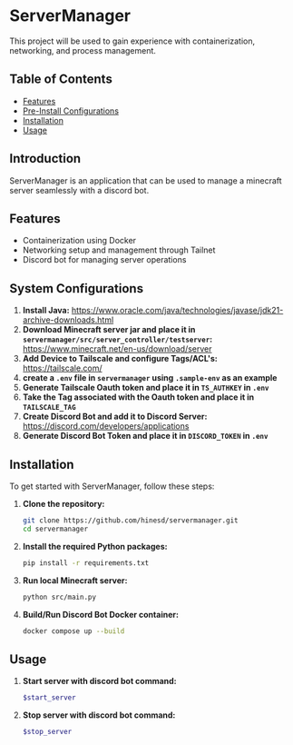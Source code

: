 # ServerManager

This project will be used to gain experience with containerization, networking, and process management.

## Table of Contents
- [Features](#features)
- [Pre-Install Configurations](#System-Configurations)
- [Installation](#installation)
- [Usage](#usage)

## Introduction
ServerManager is an application that can be used to manage a minecraft server seamlessly with a discord bot.
## Features
- Containerization using Docker
- Networking setup and management through Tailnet
- Discord bot for managing server operations

## System Configurations

1. **Install Java:**
https://www.oracle.com/java/technologies/javase/jdk21-archive-downloads.html
2. **Download Minecraft server jar and place it in `servermanager/src/server_controller/testserver`:** https://www.minecraft.net/en-us/download/server
3. **Add Device to Tailscale and configure Tags/ACL's:** https://tailscale.com/
4. **create a `.env` file in `servermanager` using `.sample-env` as an example**
4. **Generate Tailscale Oauth token and place it in `TS_AUTHKEY` in `.env`**
5. **Take the Tag associated with the Oauth token and place it in `TAILSCALE_TAG`**
6. **Create Discord Bot and add it to Discord Server:** https://discord.com/developers/applications
7. **Generate Discord Bot Token and place it in `DISCORD_TOKEN` in `.env`**


## Installation
To get started with ServerManager, follow these steps:

1. **Clone the repository:**
    ```sh
    git clone https://github.com/hinesd/servermanager.git
    cd servermanager
    ```

2. **Install the required Python packages:**
    ```sh
    pip install -r requirements.txt
    ```

3. **Run local Minecraft server:**
    ```sh
    python src/main.py
    ```

4. **Build/Run Discord Bot Docker container:**
    ```sh
    docker compose up --build
    ```

## Usage

1. **Start server with discord bot command:**
    ```sh
    $start_server
    ```

2. **Stop server with discord bot command:**
    ```sh
    $stop_server
    ```
